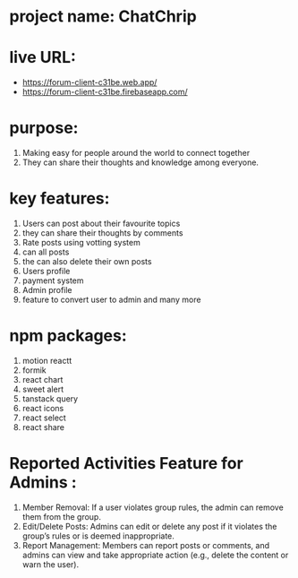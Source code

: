 # project name: ChatChrip

# live URL:
- https://forum-client-c31be.web.app/
- https://forum-client-c31be.firebaseapp.com/

# purpose:
1. Making easy for people around the world to connect together
2. They can share their thoughts and knowledge among everyone.

# key features:
1. Users can post about their favourite topics
2. they can share their thoughts by comments
3. Rate posts using votting system
4. can all posts
5. the can also delete their own posts
6. Users profile
7. payment system
8. Admin profile
9. feature to convert user to admin
and many more

# npm packages:
1. motion reactt
2. formik
3. react chart
4. sweet alert
5. tanstack query
6. react icons
7. react select
8. react share

# Reported Activities Feature for Admins :
1. Member Removal: If a user violates group rules, the admin can remove them from the group.
2. Edit/Delete Posts: Admins can edit or delete any post if it violates the group’s rules or is deemed inappropriate.
3. Report Management: Members can report posts or comments, and admins can view and take appropriate action (e.g., delete the content or warn the user).